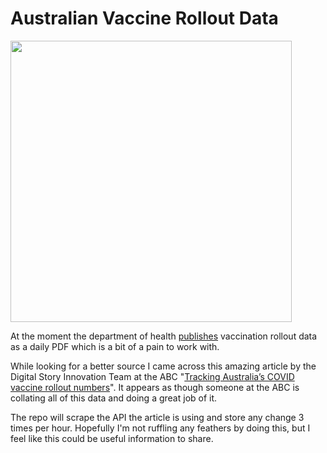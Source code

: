 # Australian Vaccine Rollout Data

[<img src="https://user-images.githubusercontent.com/859430/123195181-4d504f80-d4da-11eb-80d5-01bdf92e8993.png" width=450/>](https://twitter.com/CaseyBriggs/status/1407580183662456833)

At the moment the department of health [publishes](https://www.health.gov.au/initiatives-and-programs/covid-19-vaccines/australias-covid-19-vaccine-rollout#covid19-vaccine-rollout-daily-update) vaccination rollout data as a daily PDF which is a bit of a pain to work with.

While looking for a better source I came across this amazing article by the Digital Story Innovation Team at the ABC "[Tracking Australia’s COVID vaccine rollout numbers](https://www.abc.net.au/news/2021-03-02/charting-australias-covid-vaccine-rollout/13197518)". It appears as though someone at the ABC is collating all of this data and doing a great job of it.

The repo will scrape the API the article is using and store any change 3 times per hour. Hopefully I'm not ruffling any feathers by doing this, but I feel like this could be useful information to share.
